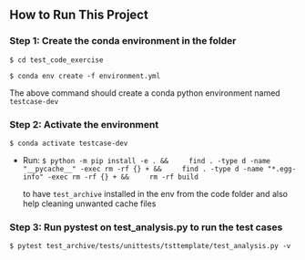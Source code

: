 ## How to Run This Project


### Step 1: Create the conda environment in the folder

`$ cd test_code_exercise`

`$ conda env create -f environment.yml`

The above command should create a conda python environment named `testcase-dev`

### Step 2: Activate the environment
`$ conda activate testcase-dev`


- Run:
`$ python -m pip install -e . &&     find . -type d -name "__pycache__" -exec rm -rf {} + &&     find . -type d -name "*.egg-info" -exec rm -rf {} + &&     rm -rf build`

  to have `test_archive` installed in the env from the code folder and also help cleaning unwanted cache files

### Step 3: Run pystest on test_analysis.py to run the test cases

`$ pytest test_archive/tests/unittests/tsttemplate/test_analysis.py -v`